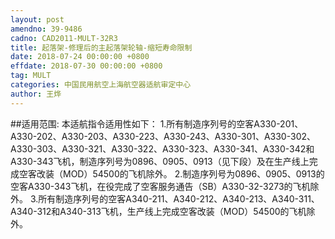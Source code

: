 ```yaml
---
layout: post
amendno: 39-9486
cadno: CAD2011-MULT-32R3
title: 起落架-修理后的主起落架轮轴-缩短寿命限制
date: 2018-07-24 00:00:00 +0800
effdate: 2018-07-30 00:00:00 +0800
tag: MULT
categories: 中国民用航空上海航空器适航审定中心
author: 王烨
---
```


##适用范围:
本适航指令适用性如下：
1.所有制造序列号的空客A330-201、A330-202、A330-203、A330-223、A330-243、A330-301、A330-302、A330-303、A330-321、A330-322、A330-323、A330-341、A330-342和 A330-343飞机，制造序列号为0896、0905、0913（见下段）及在生产线上完成空客改装（MOD）54500的飞机除外。
2.制造序列号为0896、0905、0913的空客A330-343飞机，在役完成了空客服务通告（SB）A330-32-3273的飞机除外。
3.所有制造序列号的空客A340-211、A340-212、A340-213、A340-311、A340-312和A340-313飞机，生产线上完成空客改装（MOD）54500的飞机除外。

